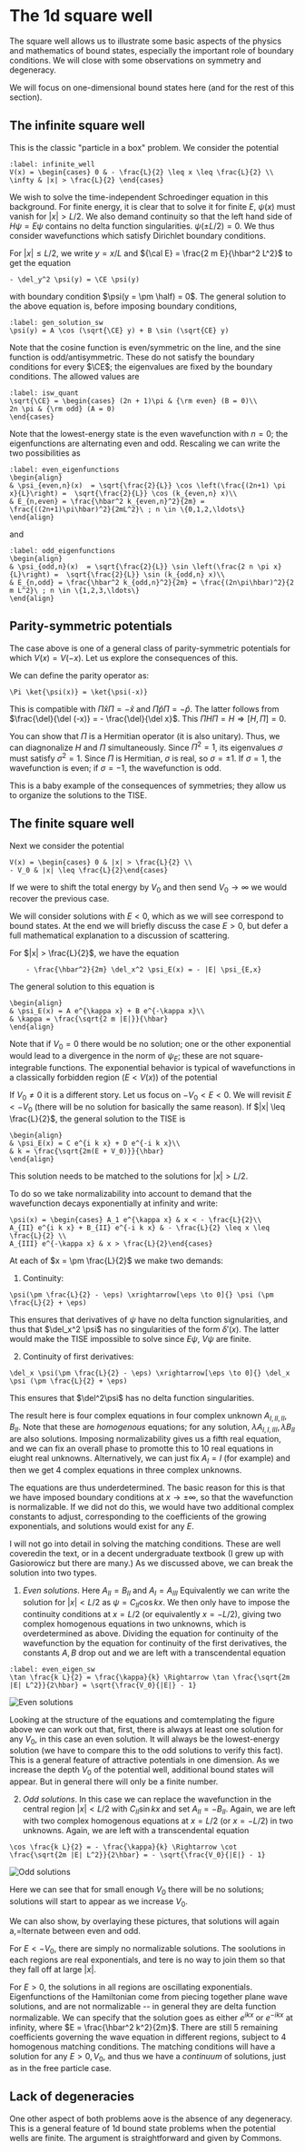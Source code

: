 # The 1d square well

The square well allows us to illustrate some basic aspects of the physics and mathematics of bound states, especially the important role of boundary conditions. We will close with some observations on symmetry and degeneracy.

We will focus on one-dimensional bound states here (and for the rest of this section).

## The infinite square well

This is the classic "particle in a box" problem. We consider the potential 
```{math}
:label: infinite_well 
V(x) = \begin{cases} 0 & - \frac{L}{2} \leq x \leq \frac{L}{2} \\
\infty & |x| > \frac{L}{2} \end{cases}
```
We wish to solve the time-independent Schroedinger equation in this background. 
For finite energy, it is clear that to solve it for finite $E$, $\psi(x)$ must vanish for $|x| > L/2$. We also demand continuity so that the left hand side of $H\psi = E\psi$ contains no delta function singularities. $\psi(\pm L/2) = 0$.  We thus consider wavefunctions which satisfy Dirichlet boundary conditions. 

For $|x| \leq L/2$, we write $y = x/L$ and ${\cal E} = \frac{2 m E}{\hbar^2 L^2}$ to get the equation
```{math}
- \del_y^2 \psi(y) = \CE \psi(y)
```
with boundary condition $\psi(y = \pm \half) = 0$. The general solution to the above equation is, before imposing boundary conditions,
```{math}
:label: gen_solution_sw
\psi(y) = A \cos (\sqrt{\CE} y) + B \sin (\sqrt{CE} y)
```
Note that the cosine function is even/symmetric on the line, and the sine function is odd/antisymmetric. These do not satisfy the boundary conditions for every $\CE$; the eigenvalues are fixed by the boundary conditions. The allowed values are
```{math}
:label: isw_quant
\sqrt{\CE} = \begin{cases} (2n + 1)\pi & {\rm even} (B = 0)\\
2n \pi & {\rm odd} (A = 0)
\end{cases}
```
Note that the lowest-energy state is the even wavefunction with $n = 0$; the eigenfunctions are alternating even and odd. Rescaling we can write the two possibilities as
```{math}
:label: even_eigenfunctions
\begin{align}
& \psi_{even,n}(x)  = \sqrt{\frac{2}{L}} \cos \left(\frac{(2n+1) \pi x}{L}\right) =  \sqrt{\frac{2}{L}} \cos (k_{even,n} x)\\
& E_{n,even} = \frac{\hbar^2 k_{even,n}^2}{2m} = \frac{((2n+1)\pi\hbar)^2}{2mL^2}\ ; n \in \{0,1,2,\ldots\}
\end{align}
```
and
```{math}
:label: odd_eigenfunctions
\begin{align}
& \psi_{odd,n}(x)  = \sqrt{\frac{2}{L}} \sin \left(\frac{2 n \pi x}{L}\right) =  \sqrt{\frac{2}{L}} \sin (k_{odd,n} x)\\ 
& E_{n,odd} = \frac{\hbar^2 k_{odd,n}^2}{2m} = \frac{(2n\pi\hbar)^2}{2 m L^2}\ ; n \in \{1,2,3,\ldots\}
\end{align}
```

## Parity-symmetric potentials

The case above is one of a general class of parity-symmetric potentials for which $V(x) = V(-x)$. Let us explore the consequences of this. 

We can define the parity operator as:
```{math}
\Pi \ket{\psi(x)} = \ket{\psi(-x)}
```
This is compatible with $\Pi {\hat x} \Pi = - {\hat x}$ and $\Pi {\hat p} \Pi = - {\hat p}$. The latter follows from $\frac{\del}{\del (-x)} = - \frac{\del}{\del x}$. This $\Pi H \Pi = H \Rightarrow [H,\Pi] = 0$.

You can show that $\Pi$ is a Hermitian operator (it is also unitary). Thus, we can diagnonalize $H$ and $\Pi$ simultaneously. Since $\Pi^2 = 1$, its eigenvalues $\sigma$ must satisfy $\sigma^2 = 1$. Since $\Pi$ is Hermitian, $\sigma$ is real, so $\sigma = \pm 1$. If $\sigma = 1$, the wavefunction is even; if $\sigma = -1$, the wavefunction is odd.

This is a baby example of the consequences of symmetries; they allow us to organize the solutions to the TISE.

## The finite square well

Next we consider the potential
```{math}
V(x) = \begin{cases} 0 & |x| > \frac{L}{2} \\ 
- V_0 & |x| \leq \frac{L}{2}\end{cases}
```
If we were to shift the total energy by $V_0$ and then send $V_0 \to \infty$ we would recover the previous case.

We will consider solutions with $E < 0$, which as we will see correspond to bound states. At the end we will briefly discuss the case $E > 0$, but defer a full mathematical explanation to a discussion of scattering.

For $|x| > \frac{L}{2}$, we have the equation
```{math}
	- \frac{\hbar^2}{2m} \del_x^2 \psi_E(x) = - |E| \psi_{E,x}
```
The general solution to this equation is
```{math}
\begin{align}
& \psi_E(x) = A e^{\kappa x} + B e^{-\kappa x}\\
& \kappa = \frac{\sqrt{2 m |E|}}{\hbar}
\end{align}
```
Note that if $V_0 = 0$ there would be no solution; one or the other exponential would lead to a divergence in the norm of $\psi_E$; these are not square-integrable functions. The exponential behavior is typical of wavefunctions in a classically forbidden region ($E < V(x)$) of the potential

If $V_0 \neq 0$ it is a different story. Let us focus on $- V_0 < E < 0$. We will revisit $E < - V_0$ (there will be no solution for basically the same reason). If $|x| \leq \frac{L}{2}$, the general solution to the TISE is
```{math}
\begin{align}
& \psi_E(x) = C e^{i k x} + D e^{-i k x}\\
& k = \frac{\sqrt{2m(E + V_0)}}{\hbar}
\end{align}
```
This solution needs to be matched to the solutions for $|x| > L/2$. 

To do so we take normalizability into account to demand that the wavefunction decays exponentially at infinity and write:
```{math}
\psi(x) = \begin{cases} A_1 e^{\kappa x} & x < - \frac{L}{2}\\
A_{II} e^{i k x} + B_{II} e^{-i k x} & - \frac{L}{2} \leq x \leq \frac{L}{2} \\
A_{III} e^{-\kappa x} & x > \frac{L}{2}\end{cases}
```
At each of $x = \pm \frac{L}{2}$ we make two demands:

1. Continuity: 
```{math} 
\psi(\pm \frac{L}{2} - \eps) \xrightarrow[\eps \to 0]{} \psi (\pm \frac{L}{2} + \eps)
```
This ensures that derivatives of $\psi$ have no delta function signularities, and thus that $\del_x^2 \psi$ has no singularities of the form $\delta'(x)$. The latter would make the TISE impossible to solve since $E\psi$, $V\psi$ are finite.

2. Continuity of first derivatives:
```{math} 
\del_x \psi(\pm \frac{L}{2} - \eps) \xrightarrow[\eps \to 0]{} \del_x \psi (\pm \frac{L}{2} + \eps)
```
This ensures that $\del^2\psi$ has no delta function singularities.

The result here is four complex equations in four complex unknown $A_{I,II,II}, B_{II}$. Note that these are *homogenous* equations; for any solution, $\lambda A_{I,I,III}, \lambda B_{II}$ are also solutions. Imposing normalizability gives us a fifth real equation, and we can fix an overall phase to promotte this to 10 real equations in eiught real unknowns. Alternatively, we can just fix $A_I = I$ (for example) and then we get 4 complex equations in three complex unknowns.

The equations are thus underdetermined. The basic reason for this is that we have imposed boundary conditions at $x \to \pm \infty$, so that the wavefunction is normalizable. If we did not do this, we would have two additional complex constants to adjust, corresponding to the coefficients of the growing exponentials, and solutions would exist for any $E$. 

I will not go into detail in solving the matching conditions. These are well coveredin the text, or in a decent undergraduate textbook (I grew up with Gasiorowicz but there are many.) As we discussed above, we can break the solution into two types. 

1. *Even solutions*. Here $A_{II} = B_{II}$ and $A_I = A_{III}$ Equivalently we can write the solution for $|x|< L/2$ as $\psi = C_{II} \cos k x$. We then only have to impose the continuity conditions at $x = L/2$ (or equivalently $x = - L/2$), giving two complex homogenous equations in two unknowns, which is overdetermined as above. Dividing the equation for continuity of the wavefunction by the equation for continuity of the first derivatives, the constants $A,B$ drop out and we are left with a transcendental equation
```{math}
:label: even_eigen_sw
\tan \frac{k L}{2} = \frac{\kappa}{k} \Rightarrow \tan \frac{\sqrt{2m |E| L^2}}{2\hbar} = \sqrt{\frac{V_0}{|E|} - 1}
```

![Even solutions](Even_solutions.png)

Looking at the structure of the equations and comtemplating the figure above we can work out that, first, there is always at least one solution for any $V_0$, in this case an even solution. It will always be the lowest-energy solution (we have to compare this to the odd solutions to verify this fact). This is a general feature of attractive potentials in one dimension. As we increase the depth $V_0$ of the potential well, additional bound states will appear. But in general there will only be a finite number.

2. *Odd solutions*. In this case we can replace the wavefunction in the central region $|x| < L/2$ with $C_{II} \sin kx$ and set $A_{II} = - B_{II}$. Again, we are left with two complex homogenous equations at $x =  L/2$ (or $x = - L/2$) in two unknowns. Again, we are left with a transcendental equation
```{math}
\cos \frac{k L}{2} = - \frac{\kappa}{k} \Rightarrow \cot \frac{\sqrt{2m |E| L^2}}{2\hbar} = - \sqrt{\frac{V_0}{|E|} - 1}
```

![Odd solutions](Odd_solutions.png)

Here we can see that for small enough $V_0$ there will be no solutions; solutions will start to appear as we increase $V_0$. 

We can also show, by overlaying these pictures, that solutions will again a,=lternate between even and odd.

For $E < - V_0$, there are simply no normalizable solutions. The soolutions in each regions are real exponentials, and tere is no way to join them so that they fall off at large $|x|$.

For $E > 0$, the solutions in all regions are oscillating exponentials. Eigenfunctions of the Hamiltonian come from piecing together plane wave solutions, and are not normalizable -- in general they are delta function normalizable. We can specify that the solution goes as either $e^{i k x}$ or $e^{- i k x}$ at infinity, where $E = \frac{\hbar^2 k^2}{2m}$. There are still 5 remaining coefficients governing the wave equation in different regions, subject to 4 homogenous matching conditions. The matching conditions will have a solution for any $E> 0, V_0$, and thus we have a *continuum* of solutions, just as in the free particle case.

## Lack of degeneracies

One other aspect of both problems aove is the absence of any degeneracy. This is a general feature of 1d bound state problems when the potential wells are finite. The argument is straightforward and given by Commons.

